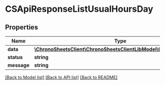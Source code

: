 # CSApiResponseListUsualHoursDay

## Properties
Name | Type | Description | Notes
------------ | ------------- | ------------- | -------------
**data** | [**\ChronoSheetsClient\ChronoSheetsClientLibModel\CSUsualHoursDay[]**](CSUsualHoursDay.md) |  | [optional] 
**status** | **string** |  | [optional] 
**message** | **string** |  | [optional] 

[[Back to Model list]](../README.md#documentation-for-models) [[Back to API list]](../README.md#documentation-for-api-endpoints) [[Back to README]](../README.md)


